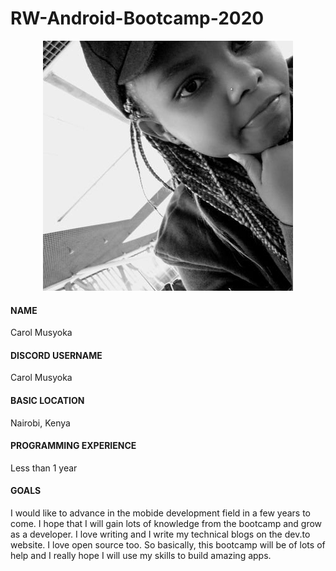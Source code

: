 # RW-Android-Bootcamp-2020
<p align="center">
<img src="images/carol.jpg">
  </p>
  
  
#### NAME
Carol Musyoka

#### DISCORD USERNAME
Carol Musyoka

#### BASIC LOCATION
Nairobi, Kenya


#### PROGRAMMING EXPERIENCE
Less than 1 year

#### GOALS
I would like to advance in the mobide development field in a few years to come. I hope that I will gain lots of knowledge from the bootcamp and grow as a developer. I love writing and I write my technical blogs on the dev.to website. I love open source too. So basically, this bootcamp will be of lots of help and I really hope I will use my skills to build amazing apps.
